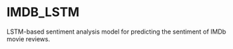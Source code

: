 # IMDB_LSTM
LSTM-based sentiment analysis model for predicting the sentiment of IMDb movie reviews. 
